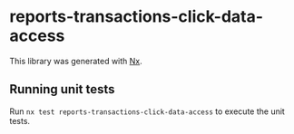 # reports-transactions-click-data-access

This library was generated with [Nx](https://nx.dev).

## Running unit tests

Run `nx test reports-transactions-click-data-access` to execute the unit tests.
